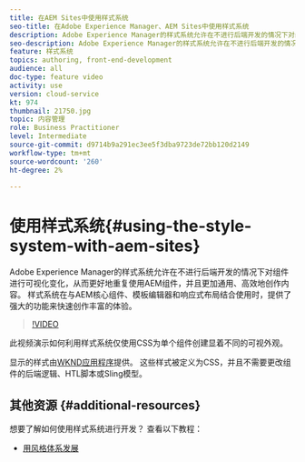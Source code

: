 ```yaml
---
title: 在AEM Sites中使用样式系统
seo-title: 在Adobe Experience Manager、AEM Sites中使用样式系统
description: Adobe Experience Manager的样式系统允许在不进行后端开发的情况下对组件进行可视化变化，从而更好地重复使用AEM组件，并且更加通用、高效地创作内容。 样式系统在与AEM核心组件、模板编辑器和响应式布局结合使用时，提供了强大的功能来快速创作丰富的体验。
seo-description: Adobe Experience Manager的样式系统允许在不进行后端开发的情况下对组件进行可视化变化，从而更好地重复使用AEM组件，并且更加通用、高效地创作内容。 样式系统在与AEM核心组件、模板编辑器和响应式布局结合使用时，提供了强大的功能来快速创作丰富的体验。
feature: 样式系统
topics: authoring, front-end-development
audience: all
doc-type: feature video
activity: use
version: cloud-service
kt: 974
thumbnail: 21750.jpg
topic: 内容管理
role: Business Practitioner
level: Intermediate
source-git-commit: d9714b9a291ec3ee5f3dba9723de72bb120d2149
workflow-type: tm+mt
source-wordcount: '260'
ht-degree: 2%

---
```



# 使用样式系统{#using-the-style-system-with-aem-sites}

Adobe Experience Manager的样式系统允许在不进行后端开发的情况下对组件进行可视化变化，从而更好地重复使用AEM组件，并且更加通用、高效地创作内容。 样式系统在与AEM核心组件、模板编辑器和响应式布局结合使用时，提供了强大的功能来快速创作丰富的体验。

>[!VIDEO](https://video.tv.adobe.com/v/21750/?quality=12&learn=on)

此视频演示如何利用样式系统仅使用CSS为单个组件创建显着不同的可视外观。

显示的样式由[WKND应用程序](https://github.com/adobe/aem-guides-wknd)提供。 这些样式被定义为CSS，并且不需要更改组件的后端逻辑、HTL脚本或Sling模型。

## 其他资源 {#additional-resources}

想要了解如何使用样式系统进行开发？ 查看以下教程：

* [用风格体系发展](https://experienceleague.adobe.com/docs/experience-manager-learn/getting-started-wknd-tutorial-develop/style-system.html)
